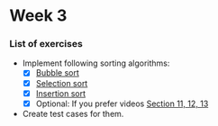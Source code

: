 # Week 3

### List of exercises

- Implement following sorting algorithms:
  - [x] [Bubble sort](https://www.programiz.com/dsa/bubble-sort)
  - [x] [Selection sort](https://www.programiz.com/dsa/selection-sort)
  - [x] [Insertion sort](https://www.programiz.com/dsa/insertion-sort)
  - [x] Optional: If you prefer videos [Section 11, 12, 13](https://www.udemy.com/course/js-algorithms-and-data-structures-masterclass/learn/lecture/8344040)
- Create test cases for them.
